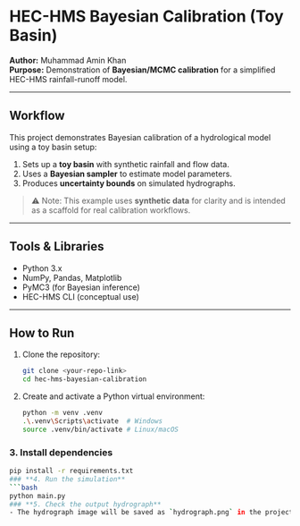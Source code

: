 # HEC-HMS Bayesian Calibration (Toy Basin)

**Author:** Muhammad Amin Khan  
**Purpose:** Demonstration of **Bayesian/MCMC calibration** for a simplified HEC-HMS rainfall-runoff model.

---

## Workflow

This project demonstrates Bayesian calibration of a hydrological model using a toy basin setup:

1. Sets up a **toy basin** with synthetic rainfall and flow data.  
2. Uses a **Bayesian sampler** to estimate model parameters.  
3. Produces **uncertainty bounds** on simulated hydrographs.  

> ⚠️ Note: This example uses **synthetic data** for clarity and is intended as a scaffold for real calibration workflows.

---

## Tools & Libraries

- Python 3.x  
- NumPy, Pandas, Matplotlib  
- PyMC3 (for Bayesian inference)  
- HEC-HMS CLI (conceptual use)  

---

## How to Run

1. Clone the repository:
   ```bash
   git clone <your-repo-link>
   cd hec-hms-bayesian-calibration
2. Create and activate a Python virtual environment:
   ```bash
   python -m venv .venv
   .\.venv\Scripts\activate  # Windows
   source .venv/bin/activate # Linux/macOS
### **3. Install dependencies**
   ```bash
   pip install -r requirements.txt
### **4. Run the simulation**
   ```bash
   python main.py
### **5. Check the output hydrograph**
   - The hydrograph image will be saved as `hydrograph.png` in the project folder.

  
